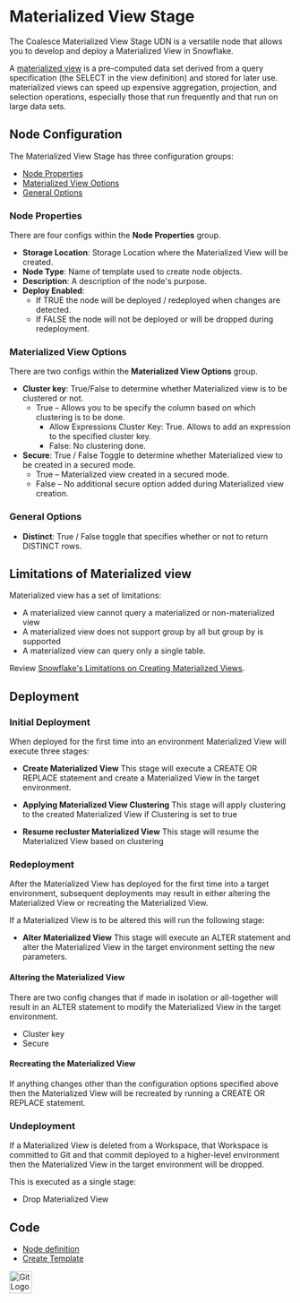 # Materialized View Stage

The Coalesce Materialized View Stage UDN is a versatile node that allows you to develop and deploy a Materialized View in Snowflake.

A [materialized view](https://docs.snowflake.com/en/user-guide/views-materialized) is a pre-computed data set derived from a query specification (the SELECT in the view definition) and stored for later use. materialized views can speed up expensive aggregation, projection, and selection operations, especially those that run frequently and that run on large data sets.

## Node Configuration

The Materialized View Stage has three configuration groups:

* [Node Properties](#node-properties)
* [Materialized View Options](#materialized-view-options)
* [General Options](#general-options)

### Node Properties
There are four configs within the **Node Properties** group.

* **Storage Location**: Storage Location where the Materialized View will be created.
* **Node Type**: Name of template used to create node objects.
* **Description**: A description of the node's purpose.
* **Deploy Enabled**:
  * If TRUE the node will be deployed / redeployed when changes are detected.
  * If FALSE the node will not be deployed or will be dropped during redeployment.

### Materialized View Options

There are two configs within the **Materialized View Options** group.

* **Cluster key**: True/False to determine whether Materialized view is to be clustered or not.
    * True – Allows you to be specify the column based on which clustering is to be done.
	    * Allow Expressions Cluster Key: True. Allows to add an expression to the specified cluster key.
	    * False: No clustering done.
* **Secure**: True / False Toggle to determine whether Materialized view to be created in a secured mode.
    * True – Materialized view created in a secured mode.
    * False – No additional secure option added during Materialized view creation.

### General Options

* **Distinct**: True / False toggle that specifies whether or not to return DISTINCT rows.
  
## Limitations of Materialized view

Materialized view has a set of limitations:

* A materialized view cannot query a materialized or non-materialized view
* A materialized view does not support group by all but group by is supported
* A materialized view can query only a single table.

Review [Snowflake's Limitations on Creating Materialized Views](https://docs.snowflake.com/en/user-guide/views-materialized#limitations-on-creating-materialized-views).

## Deployment

### Initial Deployment
When deployed for the first time into an environment Materialized View will execute three stages:

* **Create Materialized View**
This stage will execute a CREATE OR REPLACE statement and create a Materialized View in the target environment.

* **Applying Materialized View Clustering**
This stage will apply clustering to the created Materialized View if Clustering is set to true

* **Resume recluster Materialized View**
This stage will resume the Materialized View based on clustering

### Redeployment

After the Materialized View has deployed for the first time into a target environment, subsequent deployments may result in either altering the Materialized View or recreating the Materialized View.

If a Materialized View is to be altered this will run the following stage:

* **Alter Materialized View**
This stage will execute an ALTER statement and alter the Materialized View in the target environment setting the new parameters.
  
#### Altering the Materialized View
  
There are two config changes that if made in isolation or all-together will result in an ALTER statement to modify the Materialized View in the target environment.

* Cluster key
* Secure

#### Recreating the Materialized View

If anything changes other than the configuration options specified above then the Materialized View will be recreated by running a CREATE OR REPLACE statement.


### Undeployment

If a Materialized View is deleted from a Workspace, that Workspace is committed to Git and that commit deployed to a higher-level environment then the Materialized View in the target environment will be dropped.

This is executed as a single stage:

* Drop Materialized View

## Code

*  [Node definition](https://github.com/coalesceio/Materialized-View-Node/blob/main/nodeTypes/MaterializedViewStage-178/definition.yml)
*  [Create Template](https://github.com/coalesceio/Materialized-View-Node/blob/main/nodeTypes/MaterializedViewStage-178/create.sql.j2)

[<img src="https://github.com/coalesceio/Materialized-View-Node/assets/7216836/adc00d67-6a90-4bf9-b944-ba723cce461a" alt="Git Logo" height="40">](https://github.com/coalesceio/Materialized-View-Node)
